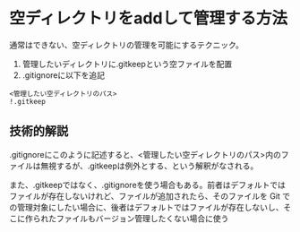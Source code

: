 # 空ディレクトリをaddして管理する方法
通常はできない、空ディレクトリの管理を可能にするテクニック。


1. 管理したいディレクトリに.gitkeepという空ファイルを配置
2. .gitignoreに以下を追記
```
<管理したい空ディレクトリのパス>
!.gitkeep
```
## 技術的解説
 .gitignoreにこのように記述すると、<管理したい空ディレクトリのパス>内のファイルは無視するが、.gitkeepは例外とする、という解釈がなされる。
 
また、.gitkeepではなく、.gitignoreを使う場合もある。前者はデフォルトではファイルが存在しないけれど、ファイルが追加されたら、そのファイルを Git での管理対象にしたい場合に、後者はデフォルトではファイルが存在しないし、そこに作られたファイルもバージョン管理したくない場合に使う